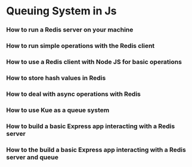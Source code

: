 # Queuing System in Js

### How to run a Redis server on your machine
### How to run simple operations with the Redis client
### How to use a Redis client with Node JS for basic operations
### How to store hash values in Redis
### How to deal with async operations with Redis
### How to use Kue as a queue system
### How to build a basic Express app interacting with a Redis server
### How to the build a basic Express app interacting with a Redis server and queue